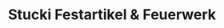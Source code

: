 ---
title: "Stucki Festartikel & Feuerwerk"
url: /wil-sg/stucki-festartikel-und-feuerwerk/
shop: Pyrotechnik
---